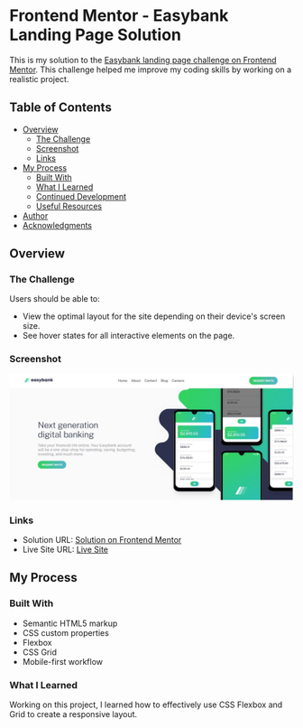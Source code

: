 # Frontend Mentor - Easybank Landing Page Solution

This is my solution to the [Easybank landing page challenge on Frontend Mentor](https://www.frontendmentor.io/challenges/easybank-landing-page-WaUhkoDN). This challenge helped me improve my coding skills by working on a realistic project.

## Table of Contents

- [Overview](#overview)
  - [The Challenge](#the-challenge)
  - [Screenshot](#screenshot)
  - [Links](#links)
- [My Process](#my-process)
  - [Built With](#built-with)
  - [What I Learned](#what-i-learned)
  - [Continued Development](#continued-development)
  - [Useful Resources](#useful-resources)
- [Author](#author)
- [Acknowledgments](#acknowledgments)

## Overview

### The Challenge

Users should be able to:

- View the optimal layout for the site depending on their device's screen size.
- See hover states for all interactive elements on the page.

### Screenshot

![Screenshot](./images/easybank.JPG)

### Links

- Solution URL: [Solution on Frontend Mentor](https://www.frontendmentor.io/solutions/css-grid-css-flexbox-DqQwcjvWg5)
- Live Site URL: [Live Site](https://hanan1413.github.io/easy-bank/)

## My Process

### Built With

- Semantic HTML5 markup
- CSS custom properties
- Flexbox
- CSS Grid
- Mobile-first workflow

### What I Learned

Working on this project, I learned how to effectively use CSS Flexbox and Grid to create a responsive layout.
